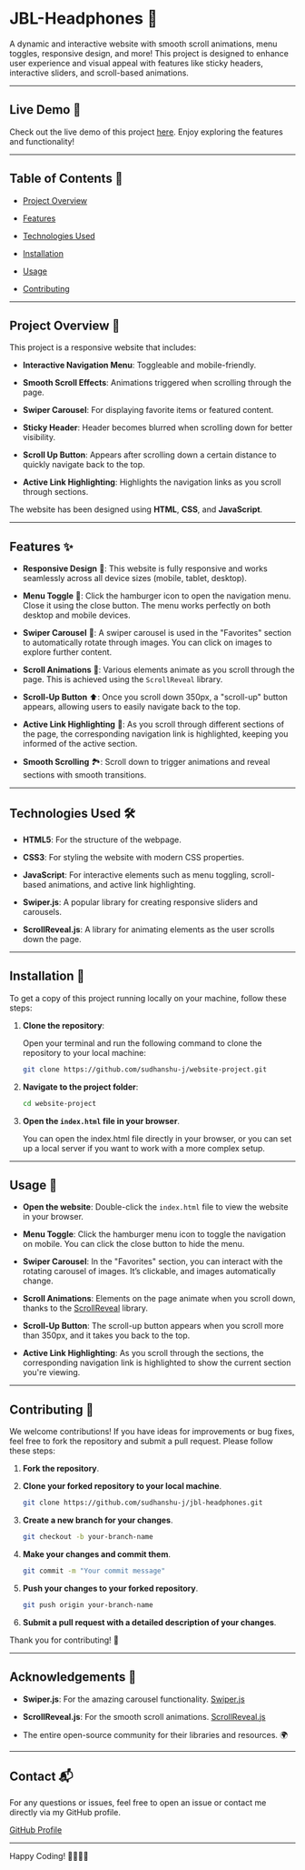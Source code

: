# JBL-Headphones 🚀

A dynamic and interactive website with smooth scroll animations, menu toggles, responsive design, and more! This project is designed to enhance user experience and visual appeal with features like sticky headers, interactive sliders, and scroll-based animations.

---

## Live Demo 🚀

Check out the live demo of this project [here](https://your-live-demo-link.com). Enjoy exploring the features and functionality!

---

## Table of Contents 📜

- [Project Overview](#project-overview)

- [Features](#features)

- [Technologies Used](#technologies-used)

- [Installation](#installation)

- [Usage](#usage)

- [Contributing](#contributing)

---

## Project Overview 📍

This project is a responsive website that includes:

- **Interactive Navigation Menu**: Toggleable and mobile-friendly.

- **Smooth Scroll Effects**: Animations triggered when scrolling through the page.

- **Swiper Carousel**: For displaying favorite items or featured content.

- **Sticky Header**: Header becomes blurred when scrolling down for better visibility.

- **Scroll Up Button**: Appears after scrolling down a certain distance to quickly navigate back
  to the top.

- **Active Link Highlighting**: Highlights the navigation links as you scroll through sections.

The website has been designed using **HTML**, **CSS**, and **JavaScript**.

---

## Features ✨

- **Responsive Design** 📱: This website is fully responsive and works seamlessly across all device sizes (mobile, tablet, desktop).

- **Menu Toggle** 🍔: Click the hamburger icon to open the navigation menu. Close it using the close button. The menu works perfectly on both desktop and mobile devices.

- **Swiper Carousel** 🔄: A swiper carousel is used in the "Favorites" section to automatically rotate through images. You can click on images to explore further content.

- **Scroll Animations** 🌟: Various elements animate as you scroll through the page. This is achieved using the `ScrollReveal` library.

- **Scroll-Up Button** ⬆️: Once you scroll down 350px, a "scroll-up" button appears, allowing users to easily navigate back to the top.

- **Active Link Highlighting** 📝: As you scroll through different sections of the page, the corresponding navigation link is highlighted, keeping you informed of the active section.

- **Smooth Scrolling** 🏞️: Scroll down to trigger animations and reveal sections with smooth transitions.

---

## Technologies Used 🛠️

- **HTML5**: For the structure of the webpage.

- **CSS3**: For styling the website with modern CSS properties.

- **JavaScript**: For interactive elements such as menu toggling, scroll-based animations, and active link highlighting.

- **Swiper.js**: A popular library for creating responsive sliders and carousels.

- **ScrollReveal.js**: A library for animating elements as the user scrolls down the page.

---

## Installation 📝

To get a copy of this project running locally on your machine, follow these steps:

1. **Clone the repository**:

   Open your terminal and run the following command to clone the repository to your local machine:

   ```bash
   git clone https://github.com/sudhanshu-j/website-project.git
   ```

2. **Navigate to the project folder**:

   ```bash
   cd website-project
   ```

3. **Open the `index.html` file in your browser**.

   You can open the index.html file directly in your browser, or you can set up a local server if you want to work with a more complex setup.

---

## Usage 🚀

- **Open the website**: Double-click the `index.html` file to view the website in your browser.

- **Menu Toggle**: Click the hamburger menu icon to toggle the navigation on mobile. You can click the close button to hide the menu.

- **Swiper Carousel**: In the "Favorites" section, you can interact with the rotating carousel of images. It’s clickable, and images automatically change.

- **Scroll Animations**: Elements on the page animate when you scroll down, thanks to the [ScrollReveal](https://scrollrevealjs.org/) library.

- **Scroll-Up Button**: The scroll-up button appears when you scroll more than 350px, and it takes you back to the top.

- **Active Link Highlighting**: As you scroll through the sections, the corresponding navigation link is highlighted to show the current section you're viewing.

---

## Contributing 🤝

We welcome contributions! If you have ideas for improvements or bug fixes, feel free to fork the repository and submit a pull request. Please follow these steps:

1. **Fork the repository**.

2. **Clone your forked repository to your local machine**.

   ```bash
   git clone https://github.com/sudhanshu-j/jbl-headphones.git
   ```

3. **Create a new branch for your changes**.

   ```bash
   git checkout -b your-branch-name
   ```

4. **Make your changes and commit them**.

   ```bash
   git commit -m "Your commit message"
   ```

5. **Push your changes to your forked repository**.

   ```bash
   git push origin your-branch-name
   ```

6. **Submit a pull request with a detailed description of your changes**.

Thank you for contributing! 🙏

---

## Acknowledgements 🙏

- **Swiper.js**: For the amazing carousel functionality. [Swiper.js](https://swiperjs.com/)

- **ScrollReveal.js**: For the smooth scroll animations. [ScrollReveal.js](https://scrollrevealjs.org/)

- The entire open-source community for their libraries and resources. 🌍

---

## Contact 📬

For any questions or issues, feel free to open an issue or contact me directly via my GitHub profile.

[GitHub Profile](https://github.com/your-username)

---

Happy Coding! 👨‍💻👩‍💻
